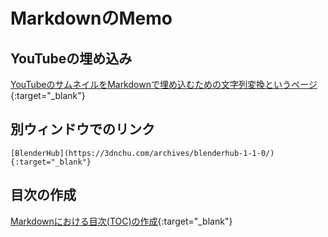 # MarkdownのMemo

## YouTubeの埋め込み
[YouTubeのサムネイルをMarkdownで埋め込むための文字列変換というページ](https://www.tecking.org/youtube-markdown/){:target="_blank"}

## 別ウィンドウでのリンク
```
[BlenderHub](https://3dnchu.com/archives/blenderhub-1-1-0/){:target="_blank"}
```

## 目次の作成
[Markdownにおける目次(TOC)の作成](https://qiita.com/eyuta/items/b1a53f3da8c5f8e7f41d){:target="_blank"}